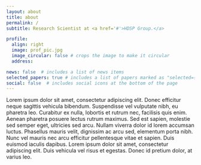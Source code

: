 ```yaml
---
layout: about
title: about
permalink: /
subtitle: Research Scientist at <a href='#'>HDSP Group.</a>

profile:
  align: right
  image: prof_pic.jpg
  image_circular: false # crops the image to make it circular
  address: 

news: false  # includes a list of news items
selected_papers: true # includes a list of papers marked as "selected={true}"
social: false  # includes social icons at the bottom of the page
---
```


Lorem ipsum dolor sit amet, consectetur adipiscing elit. Donec efficitur neque sagittis vehicula bibendum. Suspendisse vel vulputate nibh, eu pharetra leo. Curabitur ex nulla, lobortis et rutrum nec, facilisis quis enim. Aenean pharetra posuere lectus rutrum maximus. Sed est sapien, molestie sed semper eget, ultricies sed arcu. Nullam viverra dolor id lorem accumsan luctus. Phasellus mauris velit, dignissim ac arcu sed, elementum porta nibh. Nunc vel mauris nec arcu efficitur pellentesque vitae et sapien. Duis euismod iaculis dapibus. Lorem ipsum dolor sit amet, consectetur adipiscing elit. Duis vehicula vel risus et egestas. Donec id pretium dolor, at varius leo.
